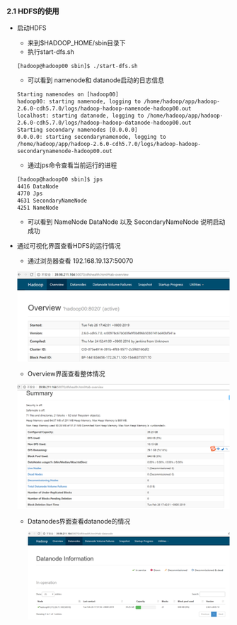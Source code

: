 ### 2.1 HDFS的使用

- 启动HDFS

  - 来到$HADOOP_HOME/sbin目录下
  - 执行start-dfs.sh

  ```shell
  [hadoop@hadoop00 sbin]$ ./start-dfs.sh
  ```

  - 可以看到 namenode和 datanode启动的日志信息

  ```shell
  Starting namenodes on [hadoop00]
  hadoop00: starting namenode, logging to /home/hadoop/app/hadoop-2.6.0-cdh5.7.0/logs/hadoop-hadoop-namenode-hadoop00.out
  localhost: starting datanode, logging to /home/hadoop/app/hadoop-2.6.0-cdh5.7.0/logs/hadoop-hadoop-datanode-hadoop00.out
  Starting secondary namenodes [0.0.0.0]
  0.0.0.0: starting secondarynamenode, logging to /home/hadoop/app/hadoop-2.6.0-cdh5.7.0/logs/hadoop-hadoop-secondarynamenode-hadoop00.out
  ```

  - 通过jps命令查看当前运行的进程

  ```shell
  [hadoop@hadoop00 sbin]$ jps
  4416 DataNode
  4770 Jps
  4631 SecondaryNameNode
  4251 NameNode
  ```

  - 可以看到 NameNode DataNode 以及 SecondaryNameNode 说明启动成功

- 通过可视化界面查看HDFS的运行情况

  - 通过浏览器查看 192.168.19.137:50070 

  ![1551174774098](img/hadoop-state.png)

  - Overview界面查看整体情况

  ![1551174978741](img/hadoop-state1.png)

  - Datanodes界面查看datanode的情况

    ![1551175081051](img/hadoop-state2.png)

